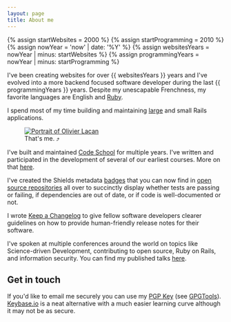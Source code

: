 ```yaml
---
layout: page
title: About me
---
```


{% assign startWebsites = 2000 %}
{% assign startProgramming = 2010 %}
{% assign nowYear = 'now' | date: '%Y' %}
{% assign websitesYears = nowYear | minus: startWebsites %}
{% assign programmingYears = nowYear | minus: startProgramming %}

I've been creating websites for over {{ websitesYears }} years
and I've evolved into a more backend focused software developer during
the last {{ programmingYears }} years. Despite my unescapable
Frenchness, my favorite languages are English and
[Ruby](http://tryruby.org).

I spend most of my time building and maintaining
[large](https://codeschool.com) and small Rails applications.

<figure id="mug">
  <a href="https://en.gravatar.com/userimage/4041830/f96aa6256f6953179d7921d981516f2b?size=2048" title="Download a huge version of my face to see if you can figure out the number of degrees I tilted it for this shot.">
    <img src ="https://en.gravatar.com/userimage/4041830/f96aa6256f6953179d7921d981516f2b.jpg?size=540" alt="Portrait of Olivier Lacan"/>
  </a>
  <figcaption>That's me. &#10548;</figcaption>
</figure>

I've built and maintained [Code School](https://www.codeschool.com) for
multiple years. I've written and participated in the development of
several of our earliest courses. More on that [here](/work).

I've created the Shields metadata [badges](http://shields.io) that
you can now find in [open source repositories][gh-shields] all over to
succinctly display whether tests are passing or failing, if dependencies
are out of date, or if code is well-documented or not.

[gh-shields]: https://github.com/search?utf8=✓&q=https%3A%2F%2Fimg.shields.io%2F&type=Code

I wrote [Keep a Changelog](http://keepachangelog.com) to give fellow
software developers clearer guidelines on how to provide
human-friendly release notes for their software.

I've spoken at multiple conferences around the world on topics like
Science-driven Development, contributing to open source, Ruby on Rails,
and information security. You can find my published talks [here](/talks).

## Get in touch

If you'd like to email me securely you can use my [PGP Key][pgp] (see
[GPGTools][gpg]). [Keybase.io][kb] is a neat alternative with a much
easier learning curve although it may not be as secure.

[gpg]: /tools/security/gpgtools
[kb]: https://keybase.io/olivierlacan
[pgp]: http://hkps.pool.sks-keyservers.net/pks/ookup?search=hi%40olivierlacan.com&fingerprint=on&op=index
